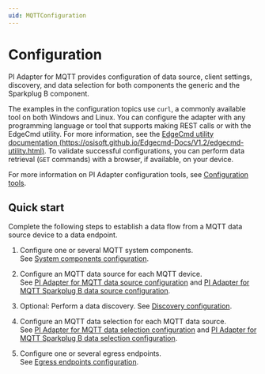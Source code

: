 ```yaml
---
uid: MQTTConfiguration
---
```


# Configuration

PI Adapter for MQTT provides configuration of data source, client settings, discovery, and data selection for both components the generic and the Sparkplug B component.

The examples in the configuration topics use `curl`, a commonly available tool on both Windows and Linux. You can configure the adapter with any programming language or tool that supports making REST calls or with the EdgeCmd utility. For more information, see the [EdgeCmd utility documentation (https://osisoft.github.io/Edgecmd-Docs/V1.2/edgecmd-utility.html)](https://osisoft.github.io/Edgecmd-Docs/V1.2/edgecmd-utility.html). To validate successful configurations, you can perform data retrieval (`GET` commands) with a browser, if available, on your device.

For more information on PI Adapter configuration tools, see [Configuration tools](xref:ConfigurationTools).

## Quick start

Complete the following steps to establish a data flow from a MQTT data source device to a data endpoint.

1. Configure one or several MQTT system components.<br>See [System components configuration](xref:SystemComponentsConfiguration#add-a-system-component).

2. Configure an MQTT data source for each MQTT device.<br>See [PI Adapter for MQTT data source configuration](xref:PIAdapterForMQTTDataSourceConfiguration#configure-mqtt-data-source) and [PI Adapter for MQTT Sparkplug B data source configuration](xref:PIAdapterForMQTTSparkplugBDataSourceConfiguration#configure-mqtt-sparkplug-b-data-source).

3. Optional: Perform a data discovery. See [Discovery configuration](xref:DiscoveryConfiguration).

4. Configure an MQTT data selection for each MQTT data source.<br>See [PI Adapter for MQTT data selection configuration](xref:PIAdapterForMQTTDataSelectionConfiguration#configure-mqtt-data-selection) and [PI Adapter for MQTT Sparkplug B data selection configuration](xref:PIAdapterForMQTTSparkplugBDataSelectionConfiguration#configure-mqtt-sparkplug-b-data-selection).

5. Configure one or several egress endpoints.<br>See [Egress endpoints configuration](xref:EgressEndpointsConfiguration).
